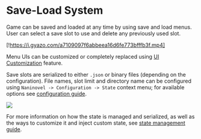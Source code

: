# Save-Load System

Game can be saved and loaded at any time by using save and load menus. User can select a save slot to use and delete any previously used slot.

[!https://i.gyazo.com/a7109097f6abbeea16d6fe773bfffb3f.mp4]

Menu UIs can be customized or completely replaced using [UI Customization](/guide/user-interface.md#ui-customization) feature.

Save slots are serialized to either `.json` or binary files (depending on the configuration). File names, slot limit and directory name can be configured using `Naninovel -> Configuration -> State` context menu; for available options see [configuration guide](/guide/configuration.md#state).

![](https://i.gyazo.com/d1e5cfd136544f2c1b74966e3fd1bb45.png)

For more information on how the state is managed and serialized, as well as the ways to customize it and inject custom state, see [state management guide](/guide/state-management.md).
